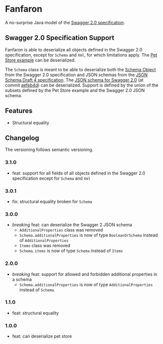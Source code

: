 # Fanfaron

A no-surprise Java model of the [Swagger 2.0 specification](https://github.com/swagger-api/swagger-spec/blob/master/versions/2.0.md).

## Swagger 2.0 Specification Support

Fanfaron is able to deserialize all objects defined in the Swagger 2.0 specification, except for `Schema` and `Xml`,
for which limitations apply. The [Pet Store example](http://petstore.swagger.io/v2/swagger.json) can be deserialized.

The `Schema` class is meant to be able to deserialize both the [Schema Object](https://github.com/swagger-api/swagger-spec/blob/master/versions/2.0.md#schemaObject)
from the Swagger 2.0 specification and JSON schemas from the [JSON Schema Draft 4 specification](http://json-schema.org/).
The [JSON schema for Swagger 2.0](https://github.com/swagger-api/swagger-spec/blob/master/schemas/v2.0/schema.json) (at
commit [aefeb4d](https://github.com/swagger-api/swagger-spec/commit/aefeb4d140035f98a64d5c1b5fba5fd152096952)) can be
deserialized. Support is defined by the union of the subsets defined by the Pet Store example and the Swagger 2.0 JSON
schema.

## Features

- Structural equality

## Changelog

The versioning follows semantic versioning.

### 3.1.0

- feat: support for all fields of all objects defined in the Swagger 2.0 specification except for `Schema` and `Xml`

### 3.0.1

- fix: structural equality broken for `Schema`

### 3.0.0

- *breaking* feat: can deserialize the Swagger 2 JSON schema
  - `AdditionalProperties` class was removed
  - `Schema.additionalProperties` is now of type `BooleanOrSchema` instead of `AdditionalProperties`
  - `Items` class was removed
  - `Schema.items` is now of type `Schema` instead of `Items`

### 2.0.0

- *breaking* feat: support for allowed and forbidden additional properties in a schema
  - `Schema.additionalProperties` is now of type `AdditionalProperties` instead of `Schema`.

### 1.1.0

- feat: structural equality

### 1.0.0

- feat: can deserialize pet store
